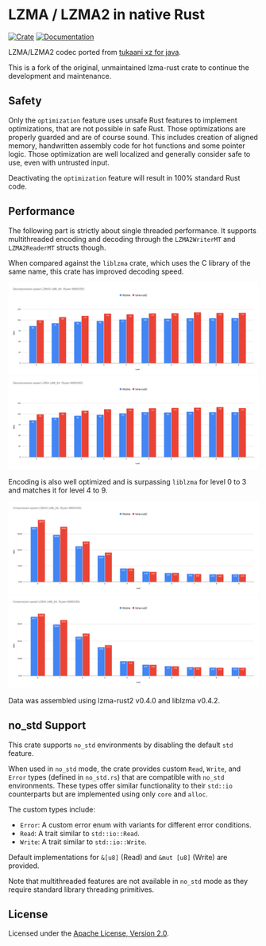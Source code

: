 # LZMA / LZMA2 in native Rust

[![Crate](https://img.shields.io/crates/v/lzma-rust2.svg)](https://crates.io/crates/lzma-rust2)
[![Documentation](https://docs.rs/lzma-rust2/badge.svg)](https://docs.rs/lzma-rust2)

LZMA/LZMA2 codec ported from [tukaani xz for java](https://tukaani.org/xz/java.html).

This is a fork of the original, unmaintained lzma-rust crate to continue the development and maintenance.

## Safety

Only the `optimization` feature uses unsafe Rust features to implement optimizations, that are
not possible in safe Rust. Those optimizations are properly guarded and are of course sound.
This includes creation of aligned memory, handwritten assembly code for hot functions and some
pointer logic. Those optimization are well localized and generally consider safe to use, even
with untrusted input.

Deactivating the `optimization` feature will result in 100% standard Rust code.

## Performance

The following part is strictly about single threaded performance. It supports multithreaded encoding and decoding
through the `LZMA2WriterMT` and `LZMA2ReaderMT` structs though.

When compared against the `liblzma` crate, which uses the C library of the same name, this crate has improved decoding
speed.

![Decompression Speed LZMA2](./assets/decompression_lzma2.svg)
![Decompression Speed LZMA](./assets/decompression_lzma.svg)

Encoding is also well optimized and is surpassing `liblzma` for level 0 to 3 and matches it for level 4 to 9.

![Compression Speed LZMA2](./assets/compression_lzma2.svg)
![Compression Speed LZMA](./assets/compression_lzma.svg)

Data was assembled using lzma-rust2 v0.4.0 and liblzma v0.4.2.

## no_std Support

This crate supports `no_std` environments by disabling the default `std` feature.

When used in `no_std` mode, the crate provides custom `Read`, `Write`, and `Error` types
(defined in `no_std.rs`) that are compatible with `no_std` environments. These types offer
similar functionality to their `std::io` counterparts but are implemented using only `core`
and `alloc`.

The custom types include:

- `Error`: A custom error enum with variants for different error conditions.
- `Read`: A trait similar to `std::io::Read`.
- `Write`: A trait similar to `std::io::Write`.

Default implementations for `&[u8]` (Read) and `&mut [u8]` (Write) are provided.

Note that multithreaded features are not available in `no_std` mode as they require
standard library threading primitives.

## License

Licensed under the [Apache License, Version 2.0](https://www.apache.org/licenses/LICENSE-2.0).
